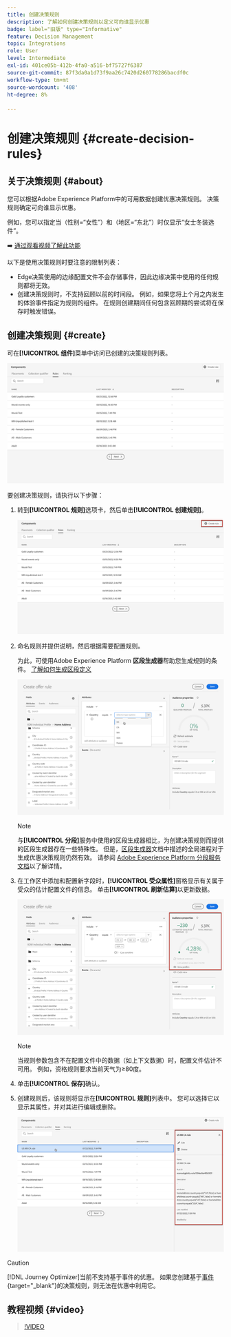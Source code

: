 ```yaml
---
title: 创建决策规则
description: 了解如何创建决策规则以定义可向谁显示优惠
badge: label="旧版" type="Informative"
feature: Decision Management
topic: Integrations
role: User
level: Intermediate
exl-id: 401ce05b-412b-4fa0-a516-bf75727f6387
source-git-commit: 87f3da0a1d73f9aa26c7420d260778286bacdf0c
workflow-type: tm+mt
source-wordcount: '408'
ht-degree: 8%

---
```


# 创建决策规则 {#create-decision-rules}

## 关于决策规则 {#about}

您可以根据Adobe Experience Platform中的可用数据创建优惠决策规则。 决策规则确定可向谁显示优惠。

例如，您可以指定当（性别=“女性”）和（地区=“东北”）时仅显示“女士冬装选件”。

➡️ [通过观看视频了解此功能](#video)

以下是使用决策规则时要注意的限制列表：

* Edge决策使用的边缘配置文件不会存储事件，因此边缘决策中使用的任何规则都将无效。
* 创建决策规则时，不支持回顾以前的时间段。 例如，如果您将上个月之内发生的体验事件指定为规则的组件。 在规则创建期间任何包含回顾期的尝试将在保存时触发错误。
  <!--* Decision requests that use the hub profile will look at the last 100 experience events on the profile to evaluate rules that reference historical experience events.-->

## 创建决策规则 {#create}

可在&#x200B;**[!UICONTROL 组件]**&#x200B;菜单中访问已创建的决策规则列表。

![](../assets/decision_rules_list.png)

要创建决策规则，请执行以下步骤：

1. 转到&#x200B;**[!UICONTROL 规则]**&#x200B;选项卡，然后单击&#x200B;**[!UICONTROL 创建规则]**。

   ![](../assets/offers_decision_rule_creation.png)

1. 命名规则并提供说明，然后根据需要配置规则。

   为此，可使用Adobe Experience Platform **区段生成器**&#x200B;帮助您生成规则的条件。 [了解如何生成区段定义](../../audience/creating-a-segment-definition.md)

   <!--In this example, the rule will target customers that have the "Gold" loyalty level.-->

   ![](../assets/offers_decision_rule_creation_segment.png)

   >[!NOTE]
   >
   >与&#x200B;**[!UICONTROL 分段]**&#x200B;服务中使用的区段生成器相比，为创建决策规则而提供的区段生成器存在一些特殊性。 但是，[区段生成器](../../audience/creating-a-segment-definition.md)文档中描述的全局进程对于生成优惠决策规则仍然有效。 请参阅 [Adobe Experience Platform 分段服务文档](https://experienceleague.adobe.com/docs/experience-platform/segmentation/ui/segment-builder.html?lang=zh-Hans)以了解详情。

1. 在工作区中添加和配置新字段时，**[!UICONTROL 受众属性]**&#x200B;窗格显示有关属于受众的估计配置文件的信息。 单击&#x200B;**[!UICONTROL 刷新估算]**&#x200B;以更新数据。

   ![](../assets/offers_decision_rule_creation_estimate.png)

   >[!NOTE]
   >
   >当规则参数包含不在配置文件中的数据（如上下文数据）时，配置文件估计不可用。 例如，资格规则要求当前天气为≥80度。

1. 单击&#x200B;**[!UICONTROL 保存]**&#x200B;确认。

1. 创建规则后，该规则将显示在&#x200B;**[!UICONTROL 规则]**&#x200B;列表中。 您可以选择它以显示其属性，并对其进行编辑或删除。

   ![](../assets/rule_created.png)

>[!CAUTION]
>
>[!DNL Journey Optimizer]当前不支持基于事件的优惠。 如果您创建基于[事件](https://experienceleague.adobe.com/docs/experience-platform/segmentation/ui/segment-builder.html?lang=zh-Hans#events){target="_blank"}的决策规则，则无法在优惠中利用它。

## 教程视频 {#video}

>[!VIDEO](https://video.tv.adobe.com/v/341363?quality=12&captions=chi_hans)
